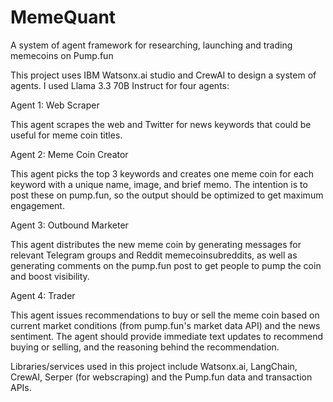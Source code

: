 # MemeQuant
A system of agent framework for researching, launching and trading memecoins on Pump.fun

This project uses IBM Watsonx.ai studio and CrewAI to design a system of agents. I used Llama 3.3 70B Instruct for four agents: 

Agent 1: Web Scraper

This agent scrapes the web and Twitter for news keywords that could be useful for meme coin titles.

Agent 2: Meme Coin Creator

This agent picks the top 3 keywords and creates one meme coin for each keyword with a unique name, image, and brief memo. The intention is to post these on pump.fun, so the output should be optimized to get maximum engagement.

Agent 3: Outbound Marketer

This agent distributes the new meme coin by generating messages for relevant Telegram groups and Reddit memecoinsubreddits, as well as generating comments on the pump.fun post to get people to pump the coin and boost visibility.

Agent 4: Trader

This agent issues recommendations to buy or sell the meme coin based on current market conditions (from pump.fun's market data API) and the news sentiment. The agent should provide immediate text updates to recommend buying or selling, and the reasoning behind the recommendation.

Libraries/services used in this project include Watsonx.ai, LangChain, CrewAI, Serper (for webscraping) and the Pump.fun data and transaction APIs.

